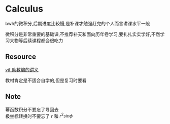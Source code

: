 # Calculus
bwh的微积分,后期进度比较慢,是补课才勉强赶完的个人而言讲课水平一般

微积分是非常重要的基础课,不推荐补天和面向历年卷学习,要扎扎实实学好,不然学习大物等后续课程都会很吃力

## Resource
[vjf 助教编的讲义](https://www.cc98.org/topic/5908471) 

教材肯定是不适合自学的,但是复习时要看
## Note
幂函数积分不要忘了导回去  
极坐标转换时不要忘了 $r$ 和 $r^{2}sin\phi$
